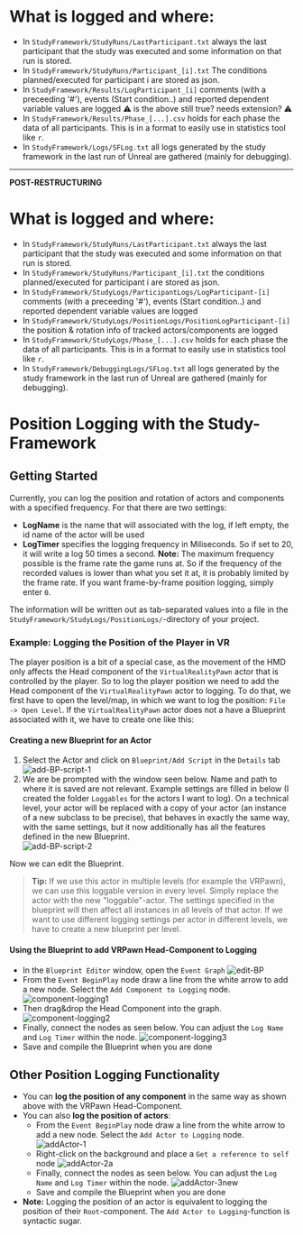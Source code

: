 # What is logged and where:

* In ``StudyFramework/StudyRuns/LastParticipant.txt`` always the last participant that the study was executed and some information on that run is stored.
* In ``StudyFramework/StudyRuns/Participant_[i].txt`` The conditions planned/executed for participant i are stored as json.
* In ``StudyFramework/Results/LogParticipant_[i]`` comments (with a preceeding '#'), events (Start condition..) and reported dependent variable values are logged
:warning: is the above still true? needs extension? :warning: 
* In ``StudyFramework/Results/Phase_[...].csv`` holds for each phase the data of all participants. This is in a format to easily use in statistics tool like ``r``.
* In ``StudyFramework/Logs/SFLog.txt`` all logs generated by the study framework in the last run of Unreal are gathered (mainly for debugging).

---
**POST-RESTRUCTURING**

# What is logged and where:

* In ``StudyFramework/StudyRuns/LastParticipant.txt`` always the last participant that the study was executed and some information on that run is stored.
* In ``StudyFramework/StudyRuns/Participant_[i].txt`` the conditions planned/executed for participant i are stored as json.
* In ``StudyFramework/StudyLogs/ParticipantLogs/LogParticipant-[i]`` comments (with a preceeding '#'), events (Start condition..) and reported dependent variable values are logged
* In ``StudyFramework/StudyLogs/PositionLogs/PositionLogParticipant-[i]`` the position & rotation info of tracked actors/components are logged
* In ``StudyFramework/StudyLogs/Phase_[...].csv`` holds for each phase the data of all participants. This is in a format to easily use in statistics tool like ``r``.
* In ``StudyFramework/DebuggingLogs/SFLog.txt`` all logs generated by the study framework in the last run of Unreal are gathered (mainly for debugging).

# Position Logging with the Study-Framework

## Getting Started
Currently, you can log the position and rotation of actors and components with a specified frequency. For that there are two settings:
- **LogName** is the name that will associated with the log, if left empty, the id name of the actor will be used
- **LogTimer** specifies the logging frequency in Miliseconds. So if set to 20, it will write a log 50 times a second. **Note:** The maximum frequency possible is the frame rate the game runs at. So if the frequency of the recorded values is lower than what you set it at, it is probably limited by the frame rate. If you want frame-by-frame position logging, simply enter ``0``.
  
The information will be written out as tab-separated values into a file in the ``StudyFramework/StudyLogs/PositionLogs/``-directory of your project.

### Example: Logging the Position of the Player in VR
The player position is a bit of a special case, as the movement of the HMD only affects the Head component of the ``VirtualRealityPawn`` actor that is controlled by the player. So to log the player position we need to add the Head component of the ``VirtualRealityPawn``  actor to logging. 
To do that, we first have to open the level/map, in which we want to log the position: ``File -> Open Level``.
If the ``VirtualRealityPawn`` actor does not a have a Blueprint associated with it, we have to create one like this:
#### Creating a new Blueprint for an Actor
1. Select the Actor and click on ``Blueprint/Add Script`` in the ``Details`` tab<br>
   ![add-BP-script-1](uploads/fd5933002cbb087c1b82113a37e83f4e/add-BP-script-1.png)
2. We are be prompted with the window seen below. Name and path to where it is saved are not relevant. Example settings are filled in below (I created the folder ``Loggables`` for the actors I want to log). On a technical level, your actor will be replaced with a copy of your actor (an instance of a new subclass to be precise), that behaves in exactly the same way, with the same settings, but it now additionally has all the features defined in the new Blueprint.<br>
   ![add-BP-script-2](uploads/66cfa19b7075133104c5c0a8e00a93e4/add-BP-script-2.png) 

Now we can edit the Blueprint.
> **Tip:** If we use this actor in multiple levels (for example the VRPawn), we can use this loggable version in every level. Simply replace the actor with the new "loggable"-actor. The settings specified in the blueprint will then affect all instances in all levels of that actor. If we want to use different logging settings per actor in different levels, we have to create a new blueprint per level.

#### Using the Blueprint to add VRPawn Head-Component to Logging
- In the ``Blueprint Editor`` window, open the ``Event Graph``
![edit-BP](uploads/a9e257c816ca90aa38d50bd90c585606/edit-BP.png)
- From the ``Event BeginPlay`` node draw a line from the white arrow to add a new node. Select the ``Add Component to Logging`` node.
![component-logging1](uploads/fe4afd1be543ffdbea3aed91ef904c87/component-logging1.png)
- Then drag&drop the Head Component into the graph.
![component-logging2](uploads/6b92ee6042f9f859a8c1a1621f3f5cec/component-logging2.png)
- Finally, connect the nodes as seen below. You can adjust the ``Log Name`` and ``Log Timer`` within the node.
![component-logging3](uploads/cec65ad399570eba08c87cd9c9086370/component-logging3.png)
- Save and compile the Blueprint when you are done

## Other Position Logging Functionality
- You can **log the position of any component** in the same way as shown above with the VRPawn Head-Component. 
- You can also **log the position of actors**:
  - From the ``Event BeginPlay`` node draw a line from the white arrow to add a new node. Select the ``Add Actor to Logging`` node.
![addActor-1](uploads/bdd573cb40f6a185b34bc5090e37a719/addActor-1.png)
  - Right-click on the background and place a ``Get a reference to self`` node
![addActor-2a](uploads/53a2dae9bb04e3aee61d8f3456120a0d/addActor-2a.png)
  - Finally, connect the nodes as seen below. You can adjust the ``Log Name`` and ``Log Timer`` within the node.
![addActor-3new](uploads/d63943b03c1a1c1d8084955516e72d7c/addActor-3new.png)
  - Save and compile the Blueprint when you are done
- **Note:** Logging the position of an actor is equivalent to logging the position of their ``Root``-component. The ``Add Actor to Logging``-function is syntactic sugar. 
